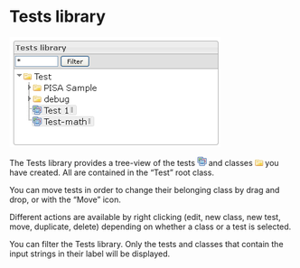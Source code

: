 <!--
author:
    - 'Jérôme Bogaerts'
created_at: '2012-03-22 17:30:08'
updated_at: '2013-03-13 13:36:34'
tags:
    - 'Manage Tests'
-->

Tests library
=============

![](../resources/tests-library.png)

The Tests library provides a tree-view of the tests ![](../resources/Test_icon_library.png) and classes ![](../resources/Class_icon_library.png) you have created. All are contained in the “Test” root class.

You can move tests in order to change their belonging class by drag and drop, or with the “Move” icon.

Different actions are available by right clicking (edit, new class, new test, move, duplicate, delete) depending on whether a class or a test is selected.

You can filter the Tests library. Only the tests and classes that contain the input strings in their label will be displayed.


